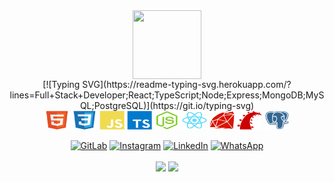 <div align="center">
  <img align="center" width="110px" height="110px" src="https://i.imgur.com/jLULssx.png" />
  <br />
  [![Typing SVG](https://readme-typing-svg.herokuapp.com/?lines=Full+Stack+Developer;React;TypeScript;Node;Express;MongoDB;MySQL;PostgreSQL)](https://git.io/typing-svg)
</div>
<div align="center">
  <img align="center" alt="HTML5" height="30" width="40" src="https://raw.githubusercontent.com/devicons/devicon/master/icons/html5/html5-original.svg">
  <img align="center" alt="CSS3" height="30" width="40" src="https://raw.githubusercontent.com/devicons/devicon/master/icons/css3/css3-original.svg">
  <img align="center" alt="JavaScript" height="30" width="40" src="https://raw.githubusercontent.com/devicons/devicon/master/icons/javascript/javascript-plain.svg">
  <img align="center" alt="TypeScript" height="30" width="40" src="https://raw.githubusercontent.com/devicons/devicon/master/icons/typescript/typescript-plain.svg">
  <img align="center" alt="NodeJS" height="30" width="40" src="https://raw.githubusercontent.com/devicons/devicon/master/icons/nodejs/nodejs-plain.svg">
  <img align="center" alt="React" height="30" width="40" src="https://raw.githubusercontent.com/devicons/devicon/master/icons/react/react-original.svg">
  <img align="center" alt="Ruby" height="30" width="40" src="https://raw.githubusercontent.com/devicons/devicon/master/icons/ruby/ruby-plain.svg">
  <img align="center" alt="Ruby on Rails" height="30" width="40" src="https://raw.githubusercontent.com/devicons/devicon/master/icons/rails/rails-plain.svg">
  <img align="center" alt="PostgreSQL" height="30" width="40" src="https://raw.githubusercontent.com/devicons/devicon/master/icons/postgresql/postgresql-plain.svg">
</div>

<br />

<div align="center">
  <a href="http://gitlab.com/hrqmonteiro" target="_blank"><img src="https://img.shields.io/badge/GitLab-330F63?style=for-the-badge&logo=gitlab&logoColor=white"       alt="GitLab" /></a>
  <a href="http://instagram.com/hrqmonteiro" target="_blank"><img src="https://img.shields.io/badge/Instagram-E4405F?style=for-the-badge&logo=instagram&logoColor=white" alt="Instagram" /></a>
  <a href="http://linkedin.com/in/hrqmonteiro" target="_blank"><img src="https://img.shields.io/badge/LinkedIn-0077B5?style=for-the-badge&logo=linkedin&logoColor=white" alt="LinkedIn" /></a>
  <a href="http://wa.me/5517992811222" target="_blank"><img src="https://img.shields.io/badge/WhatsApp-25D366?style=for-the-badge&logo=whatsapp&logoColor=white" alt="WhatsApp" /></a>
</div>

<br />

<div align="center">
  <img height="180em" src="https://github-readme-stats.vercel.app/api?username=hrqmonteiro&theme=tokyonight" /> 
  <img height="180em" src="https://github-readme-stats.vercel.app/api/top-langs/?username=hrqmonteiro&layout=compact&theme=tokyonight" />
 </div>
